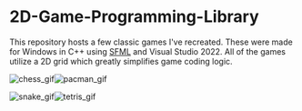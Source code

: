 # 2D-Game-Programming-Library
This repository hosts a few classic games I've recreated. These were made for Windows in C++ using [SFML](https://www.sfml-dev.org/) and Visual Studio 2022. All of the games utilize a 2D grid which greatly simplifies game coding logic.


![chess_gif](https://github.com/user-attachments/assets/1ced04ff-65b8-4931-b681-29c0fc0c5d51)![pacman_gif](https://github.com/user-attachments/assets/1ba77d2a-874c-4029-9e83-ee0a9853ed54)

![snake_gif](https://github.com/user-attachments/assets/70959fad-af15-48e5-a4f8-fb79eff13588)![tetris_gif](https://github.com/user-attachments/assets/d36be04e-237e-4af0-8359-2a52497f1950)



